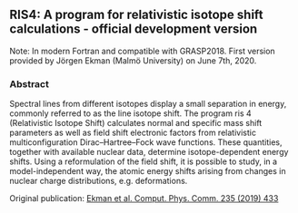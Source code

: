 ## RIS4: A program for relativistic isotope shift calculations - official development version
Note: In modern Fortran and compatible with GRASP2018. First version provided by Jörgen Ekman (Malmö University) on June 7th, 2020.

### Abstract
Spectral lines from different isotopes display a small separation in energy, commonly referred to as the line isotope shift. The program ris 4 (Relativistic Isotope Shift) calculates normal and specific mass shift parameters as well as field shift electronic factors from relativistic multiconfiguration Dirac–Hartree–Fock wave functions. These quantities, together with available nuclear data, determine isotope-dependent energy shifts. Using a reformulation of the field shift, it is possible to study, in a model-independent way, the atomic energy shifts arising from changes in nuclear charge distributions, e.g. deformations.

Original publication: [Ekman et al. Comput. Phys. Comm. 235 (2019) 433](https://doi.org/10.1016/j.cpc.2018.08.017)
